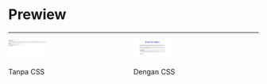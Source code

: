 <h1>Prewiew</h1>
<hr>

<div style="width: 100%; display: flex; justify-content: center;">
  <div class="kiri">
    <img src="image/preview2.png" width="30% alt="Tanpa CSS"">
    <p>Tanpa CSS</p>
  </div>
  <div class="kanan">
    <img src="image/preview1.png" width="30%" alt="Dengan CSS">
    <p>Dengan CSS</p>
  </div>
</div>
